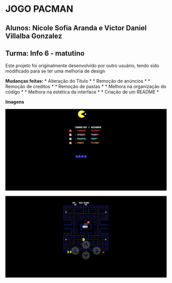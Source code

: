 # JOGO PACMAN
## Alunos: Nicole Sofia Aranda e Victor Daniel Villalba Gonzalez
## Turma: Info 6 - matutino

Este projeto foi originalmente desenvolvido por outro usuário, tendo sido modificado para se ter uma melhoria de design

**Mudanças feitas:**
    * Alteração do Titulo *
    * Remoção de anúncios *
    * Remoção de creditos *
    * Remoção de pastas *
    * Melhora na organização do código *
    * Melhora na estética da interface *
    * Criação de um README *

**Imagens**

![Tela de inicio](ilustracoes/home.png)

![Tela interna](ilustracoes/main.png)


